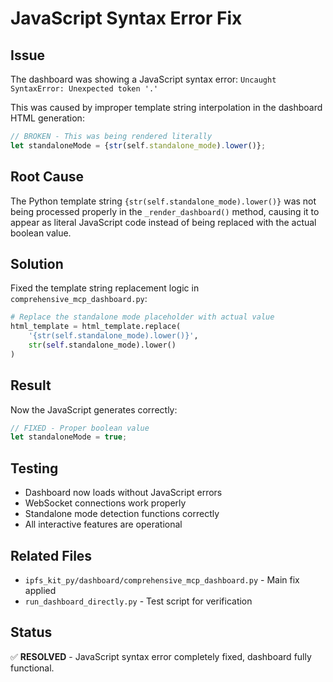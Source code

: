 # JavaScript Syntax Error Fix

## Issue
The dashboard was showing a JavaScript syntax error: `Uncaught SyntaxError: Unexpected token '.'`

This was caused by improper template string interpolation in the dashboard HTML generation:

```javascript
// BROKEN - This was being rendered literally
let standaloneMode = {str(self.standalone_mode).lower()};
```

## Root Cause
The Python template string `{str(self.standalone_mode).lower()}` was not being processed properly in the `_render_dashboard()` method, causing it to appear as literal JavaScript code instead of being replaced with the actual boolean value.

## Solution
Fixed the template string replacement logic in `comprehensive_mcp_dashboard.py`:

```python
# Replace the standalone mode placeholder with actual value
html_template = html_template.replace(
    '{str(self.standalone_mode).lower()}',
    str(self.standalone_mode).lower()
)
```

## Result
Now the JavaScript generates correctly:

```javascript
// FIXED - Proper boolean value
let standaloneMode = true;
```

## Testing
- Dashboard now loads without JavaScript errors
- WebSocket connections work properly  
- Standalone mode detection functions correctly
- All interactive features are operational

## Related Files
- `ipfs_kit_py/dashboard/comprehensive_mcp_dashboard.py` - Main fix applied
- `run_dashboard_directly.py` - Test script for verification

## Status
✅ **RESOLVED** - JavaScript syntax error completely fixed, dashboard fully functional.
